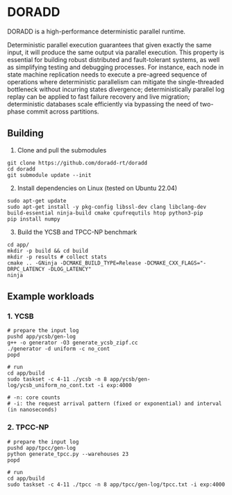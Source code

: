 # DORADD

DORADD is a high-performance deterministic parallel runtime.

Deterministic parallel execution guarantees that given exactly the same input, it will produce the same output via parallel execution.
This property is essential for building robust distributed and fault-tolerant systems, as well as simplifying testing and debugging processes.
For instance, 
each node in state machine replication needs to execute a pre-agreed sequence of operations where deterministic parallelism can mitigate the single-threaded bottleneck without incurring states divergence;
deterministically parallel log replay can be applied to fast failure recovery and live migration;
deterministic databases scale efficiently via bypassing the need of two-phase commit across partitions.

## Building

1. Clone and pull the submodules
```
git clone https://github.com/doradd-rt/doradd
cd doradd
git submodule update --init
```

2. Install dependencies on Linux (tested on Ubuntu 22.04)

```
sudo apt-get update
sudo apt-get install -y pkg-config libssl-dev clang libclang-dev build-essential ninja-build cmake cpufrequtils htop python3-pip
pip install numpy
```

3. Build the YCSB and TPCC-NP benchmark

```
cd app/
mkdir -p build && cd build
mkdir -p results # collect stats
cmake .. -GNinja -DCMAKE_BUILD_TYPE=Release -DCMAKE_CXX_FLAGS="-DRPC_LATENCY -DLOG_LATENCY"
ninja
```

## Example workloads

### 1. YCSB

```
# prepare the input log
pushd app/ycsb/gen-log
g++ -o generator -O3 generate_ycsb_zipf.cc 
./generator -d uniform -c no_cont
popd

# run
cd app/build
sudo taskset -c 4-11 ./ycsb -n 8 app/ycsb/gen-log/ycsb_uniform_no_cont.txt -i exp:4000

# -n: core counts
# -i: the request arrival pattern (fixed or exponential) and interval (in nanoseconds) 
```

### 2. TPCC-NP

```
# prepare the input log
pushd app/tpcc/gen-log
python generate_tpcc.py --warehouses 23 
popd

# run
cd app/build
sudo taskset -c 4-11 ./tpcc -n 8 app/tpcc/gen-log/tpcc.txt -i exp:4000
```
